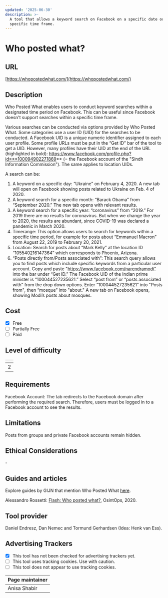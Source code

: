 ```yaml
---
updated: '2025-06-30'
description: >-
  A tool that allows a keyword search on Facebook on a specific date or within a
  specific time frame.
---
```


# Who posted what?

## URL

[https://whopostedwhat.com/](https://whopostedwhat.com/)

## Description

Who Posted What enables users to conduct keyword searches within a designated time period on Facebook. This can be useful since Facebook doesn't support searches within a specific time frame.

Various searches can be conducted via options provided by Who Posted What. Some categories use a user ID (UID) for the searches to be conducted. A Facebook UID is a unique numeric identifier assigned to each user profile. Some profile URLs must be put in the “Get ID” bar of the tool to get a UID. However, many profiles have their UID at the end of the URL (highlighted in bold): https://www.facebook.com/profile.php?id=**100094902271869** (= the Facebook account of the "Sindh Information Commission"). The same applies to location UIDs.

A search can be:

1. A keyword on a specific day: “Ukraine” on February 4, 2020. A new tab will open on Facebook showing posts related to Ukraine on Feb. 4 of 2020.
2. A keyword search for a specific month: “Barack Obama” from “September 2020.” The new tab opens with relevant results.
3. A keyword search for a specific year: “coronavirus” from “2019.” For 2019 there are no results for coronavirus. But when we change the year to 2020, the results are abundant, since COVID-19 was declared a pandemic in March 2020.
4. Timerange: This option allows users to search for keywords within a specific time period, for example for posts about “Emmanuel Macron” from August 22, 2019 to February 20, 2021.
5. Location: Search for posts about “Mark Kelly” at the location ID “105540216147364” which corresponds to Phoenix, Arizona.
6. “Posts directly from/Posts associated with”: This search query allows you to find posts which include specific keywords from a particular user account. Copy and paste "https://www.facebook.com/narendramodi” into the bar under “Get ID.” The Facebook UID of the Indian prime minister is “100044527235621.” Select “post from” or “posts associated with” from the drop down options. Enter “100044527235621” into "Posts from"_,_ then “mosque” into "about." A new tab on Facebook opens, showing Modi’s posts about mosques.

## Cost

* [x] Free
* [ ] Partially Free
* [ ] Paid

## Level of difficulty

<table><thead><tr><th data-type="rating" data-max="5"></th></tr></thead><tbody><tr><td>2</td></tr></tbody></table>

## Requirements

Facebook Account: The tab redirects to the Facebook domain after performing the required search. Therefore, users must be logged in to a Facebook account to see the results.

## Limitations

Posts from groups and private Facebook accounts remain hidden.

## Ethical Considerations

\-

## Guides and articles

Explore guides by GIJN that mention Who Posted What [here](https://gijn.org/tag/who-posted-what/).

Alessandro Rossetti: [Flash: Who posted what?](https://osintops.com/flash-who-posted-what-2/), OsintOps, 2020.

## Tool provider

Daniel Endresz, Dan Nemec and Tormund Gerhardsen (Idea: Henk van Ess).

## Advertising Trackers

* [x] This tool has not been checked for advertising trackers yet.
* [ ] This tool uses tracking cookies. Use with caution.
* [ ] This tool does not appear to use tracking cookies.

| Page maintainer |
| --------------- |
| Anisa Shabir    |
